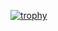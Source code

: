 [![trophy](https://github-profile-trophy.vercel.app/?username=massif-01&theme=gruvbox&no-bg=true&margin-w=10&title=-Reviews&title=EverythingStarted&startedIn=2020)](https://github.com/ryo-ma/github-profile-trophy)
